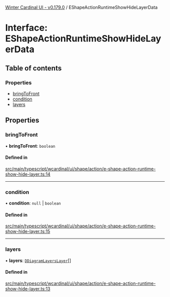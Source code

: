 [Winter Cardinal UI - v0.179.0](../index.md) / EShapeActionRuntimeShowHideLayerData

# Interface: EShapeActionRuntimeShowHideLayerData

## Table of contents

### Properties

- [bringToFront](EShapeActionRuntimeShowHideLayerData.md#bringtofront)
- [condition](EShapeActionRuntimeShowHideLayerData.md#condition)
- [layers](EShapeActionRuntimeShowHideLayerData.md#layers)

## Properties

### bringToFront

• **bringToFront**: `boolean`

#### Defined in

[src/main/typescript/wcardinal/ui/shape/action/e-shape-action-runtime-show-hide-layer.ts:14](https://github.com/winter-cardinal/winter-cardinal-ui/blob/v0.179.0/src/main/typescript/wcardinal/ui/shape/action/e-shape-action-runtime-show-hide-layer.ts#L14)

___

### condition

• **condition**: ``null`` \| `boolean`

#### Defined in

[src/main/typescript/wcardinal/ui/shape/action/e-shape-action-runtime-show-hide-layer.ts:15](https://github.com/winter-cardinal/winter-cardinal-ui/blob/v0.179.0/src/main/typescript/wcardinal/ui/shape/action/e-shape-action-runtime-show-hide-layer.ts#L15)

___

### layers

• **layers**: [`DDiagramLayersLayer`](../index.md#ddiagramlayerslayer)[]

#### Defined in

[src/main/typescript/wcardinal/ui/shape/action/e-shape-action-runtime-show-hide-layer.ts:13](https://github.com/winter-cardinal/winter-cardinal-ui/blob/v0.179.0/src/main/typescript/wcardinal/ui/shape/action/e-shape-action-runtime-show-hide-layer.ts#L13)
